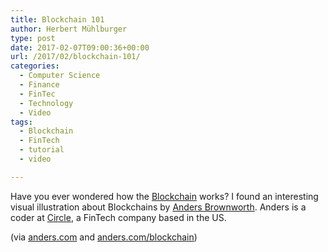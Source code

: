 ```yaml
---
title: Blockchain 101
author: Herbert Mühlburger
type: post
date: 2017-02-07T09:00:36+00:00
url: /2017/02/blockchain-101/
categories:
  - Computer Science
  - Finance
  - FinTec
  - Technology
  - Video
tags:
  - Blockchain
  - FinTech
  - tutorial
  - video

---
```

Have you ever wondered how the <a href="https://en.wikipedia.org/wiki/Blockchain_(database)" target="_blank">Blockchain</a> works? I found an interesting visual illustration about Blockchains by <a href="https://andersbrownworth.com/" target="_blank">Anders Brownworth</a>. Anders is a coder at <a href="https://www.circle.com" target="_blank">Circle</a>, a FinTech company based in the US.



(via <a href="https://anders.com/blockchain/" target="_blank">anders.com</a> and <a href="https://anders.com/blockchain/" target="_blank">anders.com/blockchain</a>)